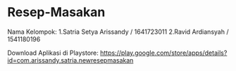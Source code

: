 # Resep-Masakan
Nama Kelompok:
1.Satria Setya Arissandy / 1641723011
2.Ravid Ardiansyah / 1541180196

Download Aplikasi di Playstore:
https://play.google.com/store/apps/details?id=com.arissandy.satria.newresepmasakan
